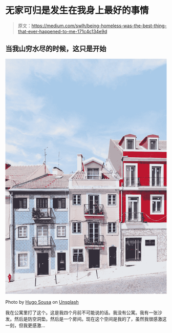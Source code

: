 # 无家可归是发生在我身上最好的事情

> 原文：<https://medium.com/swlh/being-homeless-was-the-best-thing-that-ever-happened-to-me-171c4c134e9d>

## 当我山穷水尽的时候，这只是开始

![](img/a007b5ee5c96695f6662c630136f156a.png)

Photo by [Hugo Sousa](https://unsplash.com/@hmiguelsousa?utm_source=medium&utm_medium=referral) on [Unsplash](https://unsplash.com?utm_source=medium&utm_medium=referral)

我在公寓里打了这个。这是我四个月前不可能说的话。我没有公寓。我有一张沙发。然后是防空洞垫。然后是一个房间。现在这个空间是我的了，虽然我很感激这一刻，但我更感激…